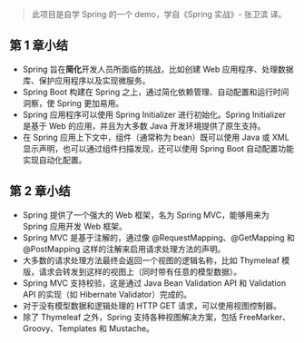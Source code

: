 
> 此项目是自学 Spring 的一个 demo，学自《Spring 实战》- 张卫滨 译。


## 第 1 章小结

- Spring 旨在**简化**开发人员所面临的挑战，比如创建 Web 应用程序、处理数据库、保护应用程序以及实现微服务。
- Spring Boot 构建在 Spring 之上，通过简化依赖管理、自动配置和运行时间洞察，使 Spring 更加易用。
- Spring 应用程序可以使用 Spring Initializer 进行初始化。Spring Initializer 是基于 Web 的应用，并且为大多数 Java 开发环境提供了原生支持。
- 在 Spring 应用上下文中，组件（通常称为 bean）既可以使用 Java 或 XML 显示声明，也可以通过组件扫描发现，还可以使用 Spring Boot 自动配置功能实现自动化配置。


## 第 2 章小结

- Spring 提供了一个强大的 Web 框架，名为 Spring MVC，能够用来为 Spring 应用开发 Web 框架。
- Spring MVC 是基于注解的，通过像 @RequestMapping、@GetMapping 和 @PostMapping 这样的注解来启用请求处理方法的声明。
- 大多数的请求处理方法最终会返回一个视图的逻辑名称，比如 Thymeleaf 模版，请求会转发到这样的视图上（同时带有任意的模型数据）。
- Spring MVC 支持校验，这是通过 Java Bean Validation API 和 Validation API 的实现（如 Hibernate Validator）完成的。
- 对于没有模型数据和逻辑处理的 HTTP GET 请求，可以使用视图控制器。
- 除了 Thymeleaf 之外，Spring 支持各种视图解决方案，包括 FreeMarker、Groovy、Templates 和 Mustache。